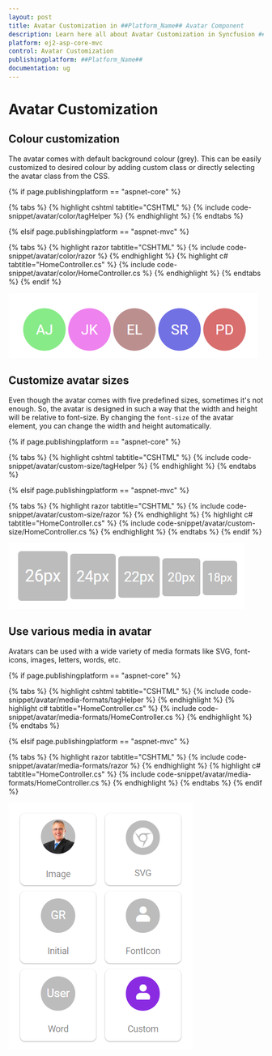 ```yaml
---
layout: post
title: Avatar Customization in ##Platform_Name## Avatar Component
description: Learn here all about Avatar Customization in Syncfusion ##Platform_Name## Avatar component of Syncfusion Essential JS 2 and more.
platform: ej2-asp-core-mvc
control: Avatar Customization
publishingplatform: ##Platform_Name##
documentation: ug
---
```


# Avatar Customization

## Colour customization

The avatar comes with default background colour (grey). This can be easily customized to desired colour by adding custom class or directly selecting the avatar class from the CSS.

{% if page.publishingplatform == "aspnet-core" %}

{% tabs %}
{% highlight cshtml tabtitle="CSHTML" %}
{% include code-snippet/avatar/color/tagHelper %}
{% endhighlight %}
{% endtabs %}

{% elsif page.publishingplatform == "aspnet-mvc" %}

{% tabs %}
{% highlight razor tabtitle="CSHTML" %}
{% include code-snippet/avatar/color/razor %}
{% endhighlight %}
{% highlight c# tabtitle="HomeController.cs" %}
{% include code-snippet/avatar/color/HomeController.cs %}
{% endhighlight %}
{% endtabs %}
{% endif %}


![Avatar Color](../images/color.PNG)

## Customize avatar sizes

Even though the avatar comes with five predefined sizes, sometimes it's not enough. So, the avatar is designed in such a way that the width and height will be relative to font-size. By changing the `font-size` of the avatar element, you can change the width and height automatically.

{% if page.publishingplatform == "aspnet-core" %}

{% tabs %}
{% highlight cshtml tabtitle="CSHTML" %}
{% include code-snippet/avatar/custom-size/tagHelper %}
{% endhighlight %}
{% endtabs %}

{% elsif page.publishingplatform == "aspnet-mvc" %}

{% tabs %}
{% highlight razor tabtitle="CSHTML" %}
{% include code-snippet/avatar/custom-size/razor %}
{% endhighlight %}
{% highlight c# tabtitle="HomeController.cs" %}
{% include code-snippet/avatar/custom-size/HomeController.cs %}
{% endhighlight %}
{% endtabs %}
{% endif %}


![Avatar Size](../images/customization.PNG)

## Use various media in avatar

Avatars can be used with a wide variety of media formats like SVG, font-icons, images, letters, words, etc. 

{% if page.publishingplatform == "aspnet-core" %}

{% tabs %}
{% highlight cshtml tabtitle="CSHTML" %}
{% include code-snippet/avatar/media-formats/tagHelper %}
{% endhighlight %}
{% highlight c# tabtitle="HomeController.cs" %}
{% include code-snippet/avatar/media-formats/HomeController.cs %}
{% endhighlight %}
{% endtabs %}

{% elsif page.publishingplatform == "aspnet-mvc" %}

{% tabs %}
{% highlight razor tabtitle="CSHTML" %}
{% include code-snippet/avatar/media-formats/razor %}
{% endhighlight %}
{% highlight c# tabtitle="HomeController.cs" %}
{% include code-snippet/avatar/media-formats/HomeController.cs %}
{% endhighlight %}
{% endtabs %}
{% endif %}


![Media Format](../images/media.PNG)
